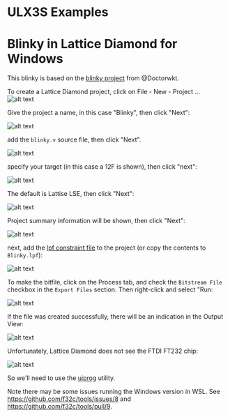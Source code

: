 # ULX3S Examples

# Blinky in Lattice Diamond for Windows
This blinky is based on the [blinky project](https://github.com/DoctorWkt/ULX3S-Blinky) from @Doctorwkt.

To create a Lattice Diamond project, click on File - New - Project ...
![alt text](./blinky/images/diamond-project-step0.PNG )

Give the project a name, in this case "Blinky", then click "Next":

![alt text](./blinky/images/diamond-project-step1.PNG )

add the `blinky.v` source file, then click "Next".

![alt text](./blinky/images/diamond-project-step2.PNG )
 
specify your target (in this case a 12F is shown), then click "next":

![alt text](./blinky/images/diamond-project-step3.PNG )

The default is Lattise LSE, then click "Next":

![alt text](./blinky/images/diamond-project-step4.PNG )

Project summary information will be shown, then click "Next":

![alt text](./blinky/images/diamond-project-step5.PNG )

next, add the [lpf constraint file](../doc/constraints/ulx3s_v20.lpf) to the project (or copy the contents to `Blinky.lpf`):

![alt text](./blinky/images/diamond-project-add-lpf.PNG )

To make the bitfile, click on the Process tab, and check the `Bitstream File` checkbox in the `Export Files` section. Then right-click and select "Run:

![alt text](./blinky/images/diamond-project-make-bitfile.PNG )

If the file was created successfully, there will be an indication in the Output View:

![alt text](./blinky/images/diamond-Blinky-bitfile-success-output.PNG )

Unfortunately, Lattice Diamond does not see the FTDI FT232 chip:

![alt text](./blinky/images/diamond-programmer-no-FT232-detected.PNG )

So we'll need to use the [ujprog](https://github.com/f32c/tools/tree/master/ujprog) utility. 

Note there may be some issues running the Windows version in WSL. See https://github.com/f32c/tools/issues/8 and https://github.com/f32c/tools/pull/9.

